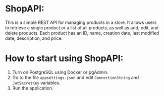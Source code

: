 # ShopAPI:

This is a simple REST API for managing products in a store. It allows users to retrieve a single product or a list of all products, as well as add, edit, and delete products. Each product has an ID, name, creation date, last modified date, description, and price.


# How to start using ShopAPI:

1. Turn on PostgreSQL using Docker or pgAdmin.
2. Go to the file `appsettings.json` and edit `ConnectionString` and `JwtSecretKey` variables.
3. Run the application.